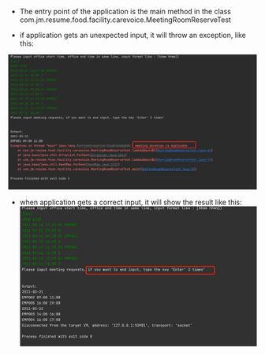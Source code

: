 * The entry point of the application is the main method in the class com.jm.resume.food.facility.carevoice.MeetingRoomReserveTest

* if application gets an unexpected input, it will throw an exception, like this:

![an example of error input](https://github.com/agncao/mobile-food-facility/blob/master/app/src/main/java/com/jm/resume/food/facility/carevoice/error_example.jpg)

* when application gets a correct input, it will show the result like this:
![an example of error input](https://github.com/agncao/mobile-food-facility/blob/master/app/src/main/java/com/jm/resume/food/facility/carevoice/correct_example.png)
